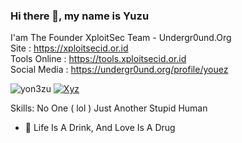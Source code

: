 ### Hi there 👋, my name is Yuzu
I'am The Founder XploitSec Team - Undergr0und.Org<br>
Site : <a href="https://xploitsecid.or.id">https://xploitsecid.or.id</a><br>
Tools Online : <a href="https://tools.xploitsecid.or.id">https://tools.xploitsecid.or.id</a><br>
Social Media : <a href="https://undergr0und.org/profile/youez">https://undergr0und.org/profile/youez</a>

![yon3zu](https://github-readme-stats.vercel.app/api?username=yon3zu&show_icons=true&theme=radical)
[![Xyz](https://github-readme-stats.vercel.app/api/top-langs/?username=yon3zu&layout=compact&theme=radical)](https://github.com/yon3zu/github-readme-stats)

Skills: No One ( lol )
Just Another Stupid Human

- 🔭 Life Is A Drink, And Love Is A Drug
